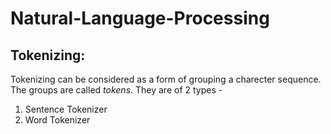 # Natural-Language-Processing

## Tokenizing:
Tokenizing can be considered as a form of grouping a charecter sequence. The groups are called *tokens*. They are of 2 types - 
1. Sentence Tokenizer 
2. Word Tokenizer
